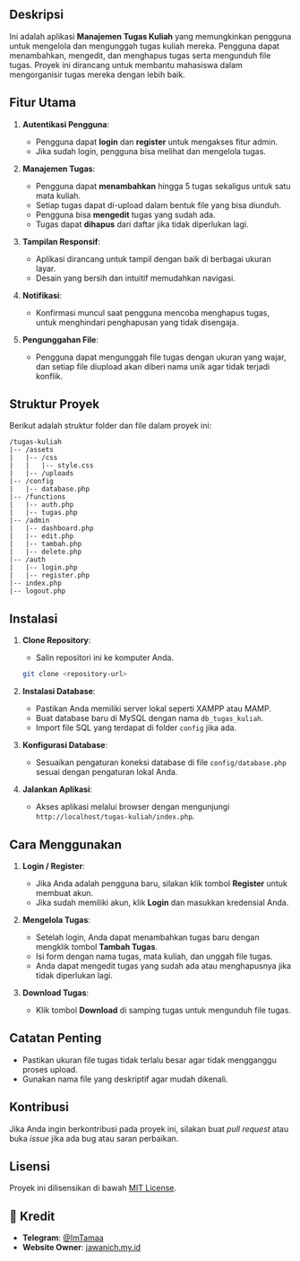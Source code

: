 ## Deskripsi 
Ini adalah aplikasi **Manajemen Tugas Kuliah** yang memungkinkan pengguna untuk mengelola dan mengunggah tugas kuliah mereka. Pengguna dapat menambahkan, mengedit, dan menghapus tugas serta mengunduh file tugas. Proyek ini dirancang untuk membantu mahasiswa dalam mengorganisir tugas mereka dengan lebih baik.

## Fitur Utama
1. **Autentikasi Pengguna**:
   - Pengguna dapat **login** dan **register** untuk mengakses fitur admin.
   - Jika sudah login, pengguna bisa melihat dan mengelola tugas.

2. **Manajemen Tugas**:
   - Pengguna dapat **menambahkan** hingga 5 tugas sekaligus untuk satu mata kuliah.
   - Setiap tugas dapat di-upload dalam bentuk file yang bisa diunduh.
   - Pengguna bisa **mengedit** tugas yang sudah ada.
   - Tugas dapat **dihapus** dari daftar jika tidak diperlukan lagi.

3. **Tampilan Responsif**:
   - Aplikasi dirancang untuk tampil dengan baik di berbagai ukuran layar.
   - Desain yang bersih dan intuitif memudahkan navigasi.

4. **Notifikasi**:
   - Konfirmasi muncul saat pengguna mencoba menghapus tugas, untuk menghindari penghapusan yang tidak disengaja.

5. **Pengunggahan File**:
   - Pengguna dapat mengunggah file tugas dengan ukuran yang wajar, dan setiap file diupload akan diberi nama unik agar tidak terjadi konflik.

## Struktur Proyek
Berikut adalah struktur folder dan file dalam proyek ini:

```
/tugas-kuliah
|-- /assets
|   |-- /css
|   |   |-- style.css
|   |-- /uploads
|-- /config
|   |-- database.php
|-- /functions
|   |-- auth.php
|   |-- tugas.php
|-- /admin
|   |-- dashboard.php
|   |-- edit.php
|   |-- tambah.php
|   |-- delete.php
|-- /auth
|   |-- login.php
|   |-- register.php
|-- index.php
|-- logout.php
```

## Instalasi
1. **Clone Repository**:
   - Salin repositori ini ke komputer Anda.
   ```bash
   git clone <repository-url>
   ```

2. **Instalasi Database**:
   - Pastikan Anda memiliki server lokal seperti XAMPP atau MAMP.
   - Buat database baru di MySQL dengan nama `db_tugas_kuliah`.
   - Import file SQL yang terdapat di folder `config` jika ada.

3. **Konfigurasi Database**:
   - Sesuaikan pengaturan koneksi database di file `config/database.php` sesuai dengan pengaturan lokal Anda.

4. **Jalankan Aplikasi**:
   - Akses aplikasi melalui browser dengan mengunjungi `http://localhost/tugas-kuliah/index.php`.


## Cara Menggunakan
1. **Login / Register**:
   - Jika Anda adalah pengguna baru, silakan klik tombol **Register** untuk membuat akun.
   - Jika sudah memiliki akun, klik **Login** dan masukkan kredensial Anda.

2. **Mengelola Tugas**:
   - Setelah login, Anda dapat menambahkan tugas baru dengan mengklik tombol **Tambah Tugas**.
   - Isi form dengan nama tugas, mata kuliah, dan unggah file tugas.
   - Anda dapat mengedit tugas yang sudah ada atau menghapusnya jika tidak diperlukan lagi.

3. **Download Tugas**:
   - Klik tombol **Download** di samping tugas untuk mengunduh file tugas.

## Catatan Penting
- Pastikan ukuran file tugas tidak terlalu besar agar tidak mengganggu proses upload.
- Gunakan nama file yang deskriptif agar mudah dikenali.

## Kontribusi
Jika Anda ingin berkontribusi pada proyek ini, silakan buat *pull request* atau buka *issue* jika ada bug atau saran perbaikan.

## Lisensi
Proyek ini dilisensikan di bawah [MIT License](LICENSE).

## 👤 Kredit
- **Telegram**: [@ImTamaa](https://t.me/ImTamaa)
- **Website Owner**: [jawanich.my.id](https://jawanich.my.id/)
